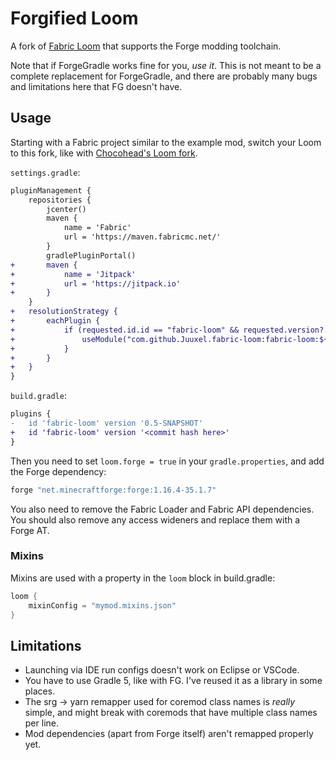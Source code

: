 # Forgified Loom

A fork of [Fabric Loom](https://github.com/FabricMC/fabric-loom) that supports the Forge modding toolchain.

Note that if ForgeGradle works fine for you, *use it*.
This is not meant to be a complete replacement for ForgeGradle,
and there are probably many bugs and limitations here that FG doesn't have.

## Usage

Starting with a Fabric project similar to the example mod,
switch your Loom to this fork, like with [Chocohead's Loom fork](https://github.com/Chocohead/Fabric-Loom/).

`settings.gradle`:
```diff
pluginManagement {
	repositories {
		jcenter()
		maven {
			name = 'Fabric'
			url = 'https://maven.fabricmc.net/'
		}
		gradlePluginPortal()
+		maven {
+			name = 'Jitpack'
+			url = 'https://jitpack.io'
+		}
	}
+	resolutionStrategy {
+		eachPlugin {
+			if (requested.id.id == "fabric-loom" && requested.version?.endsWith("-SNAPSHOT") != true) {
+				useModule("com.github.Juuxel.fabric-loom:fabric-loom:${requested.version}")
+			}
+		}
+	}
}
```
`build.gradle`:
```diff
plugins {
-	id 'fabric-loom' version '0.5-SNAPSHOT'
+	id 'fabric-loom' version '<commit hash here>'
}
```

Then you need to set `loom.forge = true` in your `gradle.properties`,
and add the Forge dependency:

```groovy
forge "net.minecraftforge:forge:1.16.4-35.1.7"
```

You also need to remove the Fabric Loader and Fabric API dependencies.
You should also remove any access wideners and replace them with a Forge AT.

### Mixins

Mixins are used with a property in the `loom` block in build.gradle:

```groovy
loom {
	mixinConfig = "mymod.mixins.json"
}
```

## Limitations

- Launching via IDE run configs doesn't work on Eclipse or VSCode.
- You have to use Gradle 5, like with FG. I've reused it as a library
  in some places. 
- The srg -> yarn remapper used for coremod class names is *really* simple,
  and might break with coremods that have multiple class names per line.
- Mod dependencies (apart from Forge itself) aren't remapped properly yet.
